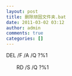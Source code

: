 ```yaml
---
layout: post
title: 删除顽固文件夹.bat
date: 2011-03-02 03:12
author: admin
comments: true
categories: []
---
```

DEL /F /A /Q \?%1 

　　RD /S /Q \?%1 


